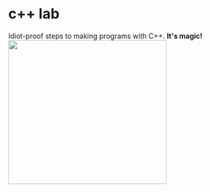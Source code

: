 c++ lab
=======
Idiot-proof steps to making programs with C++. **It's magic!**
<img src="https://raw.github.com/fastpoke/image_uploader/master/img/0d4affd546d42fb2b0ba1d1df9176f56.jpg" width="318" height="289">
